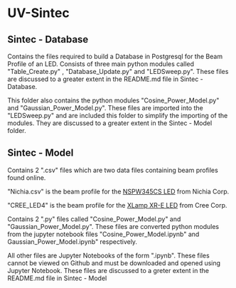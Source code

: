 # UV-Sintec

## Sintec - Database 

Contains the files required to build a Database in Postgresql for the Beam Profile of an LED.  Consists of three main python modules called "Table_Create.py" , "Database_Update.py" and "LEDSweep.py". These files are discussed to a greater extent in the README.md file in Sintec - Database.

This folder also contains the python modules "Cosine_Power_Model.py" and "Gaussian_Power_Model.py". These files are imported into the "LEDSweep.py" and are included this folder to simplify the importing of the modules. They are discussed to a greater extent in the Sintec - Model folder.

## Sintec - Model

Contains 2 ".csv" files which are two data files containing beam profiles found online.

"Nichia.csv" is the beam profile for the [NSPW345CS LED](https://www.alldatasheet.com/datasheet-pdf/pdf/240328/NICHIA/NSPW345CS.html?) from Nichia Corp.

"CREE_LED4" is the beam profile for the [XLamp XR-E LED](https://www.cree.com/led-components/media/documents/XLamp7090XRE-16F.pdf) from Cree Corp. 

Contains 2 ".py" files called "Cosine_Power_Model.py" and "Gaussian_Power_Model.py". These files are converted python modules from the jupyter notebook files "Cosine_Power_Model.ipynb" and Gaussian_Power_Model.ipynb" respectively. 

All other files are Jupyter Notebooks of the form ".ipynb". These files cannot be viewed on Github and must be downloaded and opened using Jupyter Notebook. These files are discussed to a greter extent in the README.md file in Sintec - Model
